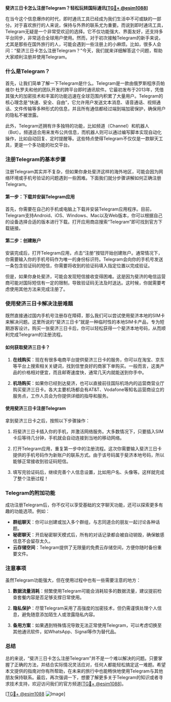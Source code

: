 **斐济三日卡怎么注册Telegram？轻松玩转国际通讯[[TG💪+ @esim1088](https://t.me/s/esim1088)]**

在当今这个信息爆炸的时代，即时通讯工具已经成为我们生活中不可或缺的一部分。对于喜欢旅行的人来说，保持与外界的联系尤为重要。而说到即时通讯工具，Telegram无疑是一个非常受欢迎的选择。它不仅功能强大、界面友好，还支持多平台同步，非常适合全球用户使用。然而，对于初次接触Telegram的新手来说，尤其是那些在国外旅行的人，可能会遇到一些注册上的小麻烦。比如，很多人会问：“斐济三日卡怎么注册Telegram？”今天，我们就来详细解答这个问题，帮助大家顺利注册并使用Telegram。

### 什么是Telegram？

首先，让我们简单了解一下Telegram是什么。Telegram是一款由俄罗斯程序员帕维尔·杜罗夫和他的团队开发的跨平台即时通讯软件。它最初发布于2013年，凭借其强大的加密技术和丰富的功能迅速在全球范围内积累了大量用户。Telegram的核心理念是“快速、安全、自由”，它允许用户发送文本消息、语音通话、视频通话、文件传输等多种形式的信息，并且所有通信都经过端到端加密保护，确保用户的隐私不被泄露。

此外，Telegram还拥有许多独特的功能，比如频道（Channel）和机器人（Bot）。频道适合用来发布公共信息，而机器人则可以通过编写脚本实现自动化操作，比如自动回复、定时提醒等。这些特点使得Telegram不仅仅是一款聊天工具，更是一个多功能的社交平台。

### 注册Telegram的基本步骤

注册Telegram其实并不复杂，但如果你身处斐济这样的海外地区，可能会因为网络环境或手机号验证的问题遇到一些困难。下面我们就分步骤讲解如何正确注册Telegram。

#### 第一步：下载并安装Telegram应用

首先，你需要在自己的手机或电脑上下载并安装Telegram应用程序。目前，Telegram支持Android、iOS、Windows、Mac以及Web版本，你可以根据自己的设备选择合适的版本进行下载。打开应用商店搜索“Telegram”即可找到官方下载链接。

#### 第二步：创建账户

安装完成后，打开Telegram应用，点击“注册”按钮开始创建账户。通常情况下，你需要输入你的手机号码作为唯一的身份标识符。Telegram会向你的手机号发送一条包含验证码的短信，你需要将收到的验证码填入指定位置以完成验证。

但是，如果你身处斐济，可能会发现短信接收变得困难。这是因为斐济的电信运营商可能对国际短信有一定的限制，导致验证码无法及时送达。这时候，你就需要考虑使用其他方法来完成注册了。

### 使用斐济三日卡解决注册难题

既然直接通过国内手机号注册存在障碍，那么我们可以尝试使用斐济本地的SIM卡来解决问题。这里所说的“斐济三日卡”就是一种临时性的本地SIM卡产品，专为短期游客设计。购买一张斐济三日卡后，你可以轻松获得一个斐济本地号码，从而顺利完成Telegram的注册流程。

#### 如何获取斐济三日卡？

1. **在线购买**：现在有很多电商平台提供斐济三日卡的服务，你可以在淘宝、京东等平台上搜索相关关键词，找到信誉良好的商家下单购买。一般而言，这类产品的价格相对便宜，而且邮寄速度快，通常几天内就能送到你手中。
   
2. **机场购买**：如果你已经到达斐济，也可以直接前往国际机场内的运营商营业厅购买斐济三日卡。各大主要机场都会有AT&T、Vodafone等知名运营商设立的服务点，工作人员会为你提供详细的指导和服务。

#### 使用斐济三日卡注册Telegram

拿到斐济三日卡之后，按照以下步骤操作：

1. 将斐济三日卡插入你的手机，并激活网络服务。大多数情况下，只要插入SIM卡后等待几分钟，手机就会自动连接到当地的移动网络。
   
2. 打开Telegram应用，重复第一步中的注册流程。这次你需要输入斐济三日卡提供的手机号码作为新账户的联系方式。由于该号码属于斐济本地号码，所以能够正常接收到验证码短信。

3. 填写完验证码后，继续完善个人信息设置，比如用户名、头像等。这样就完成了整个注册过程！

### Telegram的附加功能

成功注册Telegram后，你不仅可以享受基础的文字聊天功能，还可以探索更多有趣的功能选项。例如：

- **群组聊天**：你可以创建或加入多个群组，与志同道合的朋友一起讨论各种话题。
- **秘密聊天**：开启秘密聊天模式后，所有的对话记录都会被自动销毁，确保敏感信息不会留存太久。
- **云存储空间**：Telegram提供了无限量的免费云存储空间，方便你随时备份重要文件。

### 注意事项

虽然Telegram功能强大，但在使用过程中也有一些需要注意的地方：

1. **数据流量消耗**：频繁使用Telegram可能会消耗较多的数据流量，建议提前检查套餐内容是否足够支撑日常使用。
   
2. **隐私保护**：尽管Telegram采用了高强度的加密技术，但仍需谨慎处理个人信息，避免随意添加陌生人或泄露隐私内容。

3. **备用方案**：如果遇到特殊情况导致无法正常使用Telegram，可以考虑切换至其他通讯软件，如WhatsApp、Signal等作为替代品。

### 总结

总的来说，“斐济三日卡怎么注册Telegram”并不是一个难以解决的问题。只要掌握了正确的方法，并结合实际情况灵活应对，任何人都能轻松搞定这一难题。希望本文提供的指南对你有所帮助，在未来的旅行中也能畅快地使用Telegram与其他朋友保持联系。最后，再次强调一下，想要了解更多关于Telegram的知识或者寻求技术支持，欢迎访问我们的官方频道[[TG💪+ @esim1088](https://t.me/s/esim1088)]。

[[TG💪+ @esim1088](https://t.me/s/esim1088) ![Image](https://i.postimg.cc/4NQfJmqS/Snipaste-2025-05-13-00-14-12.png)]